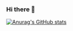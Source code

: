 ### Hi there 👋

[![Anurag's GitHub stats](https://github-readme-stats.vercel.app/api?username=vickyleu)](https://github.com/anuraghazra/github-readme-stats)

<!--
**vickyleu/Vickyleu** is a ✨ _special_ ✨ repository because its `README.md` (this file) appears on your GitHub profile.

Here are some ideas to get you started:

- 🔭 I’m currently working on ...
- 🌱 I’m currently learning ...
- 👯 I’m looking to collaborate on ...
- 🤔 I’m looking for help with ...
- 💬 Ask me about ...
- 📫 How to reach me: ...
- 😄 Pronouns: ...
- ⚡ Fun fact: ...
-->
